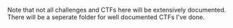 Note that not all challenges and CTFs here will be extensively documented. There will be a seperate folder for well documented CTFs I've done.